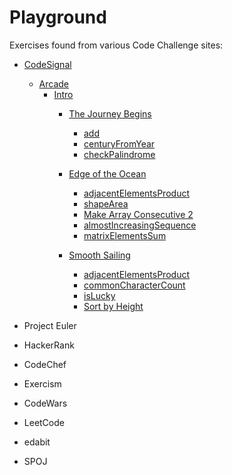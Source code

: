 # Playground
Exercises found from various Code Challenge sites:

* [CodeSignal](https://github.com/dacodekid/playground/tree/main/python/codesignal)
  * [Arcade](https://github.com/dacodekid/playground/tree/main/python/codesignal/arcade)
    * [Intro](https://github.com/dacodekid/playground/tree/main/python/codesignal/arcade/intro)
      * [The Journey Begins](https://github.com/dacodekid/playground/tree/main/python/codesignal/arcade/intro/the_journey_begins)
        * [add](https://github.com/dacodekid/playground/tree/main/python/codesignal/arcade/intro/the_journey_begins/add)
        * [centuryFromYear](https://github.com/dacodekid/playground/tree/main/python/codesignal/arcade/intro/the_journey_begins/century_from_year)
        * [checkPalindrome](https://github.com/dacodekid/playground/tree/main/python/codesignal/arcade/intro/the_journey_begins/check_palindrome)

      * [Edge of the Ocean](https://github.com/dacodekid/playground/tree/main/python/codesignal/arcade/intro/edge_of_the_ocean)
        * [adjacentElementsProduct](https://github.com/dacodekid/playground/tree/main/python/codesignal/arcade/intro/edge_of_the_ocean/adjacent_elements_product)
        * [shapeArea](https://github.com/dacodekid/playground/tree/main/python/codesignal/arcade/intro/edge_of_the_ocean/python/shape_area)
        * [Make Array Consecutive 2](https://github.com/dacodekid/playground/tree/main/python/codesignal/arcade/intro/edge_of_the_ocean/python/make_array_consecutive)
        * [almostIncreasingSequence](https://github.com/dacodekid/playground/tree/main/python/codesignal/arcade/intro/edge_of_the_ocean/python/almost_increasing_sequence)
        * [matrixElementsSum](https://github.com/dacodekid/playground/tree/main/python/codesignal/arcade/intro/edge_of_the_ocean/python/matrix_elements_sum)

      * [Smooth Sailing](https://github.com/dacodekid/playground/tree/main/python/codesignal/arcade/intro/smooth_sailing)
        * [adjacentElementsProduct](https://github.com/dacodekid/playground/tree/main/python/codesignal/arcade/intro/smooth_sailing/all_ongest_strings)
        * [commonCharacterCount](https://github.com/dacodekid/playground/tree/main/python/codesignal/arcade/intro/smooth_sailing/common_character_count)
        * [isLucky](https://github.com/dacodekid/playground/tree/main/python/codesignal/arcade/intro/smooth_sailing/is_lucky)
        * [Sort by Height](https://github.com/dacodekid/playground/tree/main/python/codesignal/arcade/intro/smooth_sailing/sort_by_eight)

* Project Euler
* HackerRank
* CodeChef
* Exercism
* CodeWars
* LeetCode
* edabit
* SPOJ
